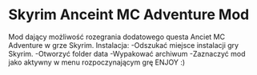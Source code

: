 # Skyrim Anceint MC Adventure Mod
Mod dający możliwość rozegrania dodatowego questa Anciet MC Adventure w grze Skyrim.
Instalacja: 
-Odszukać miejsce instalacji gry Skyrim. 
-Otworzyć folder data
-Wypakować archiwum
-Zaznaczyć mod jako aktywny w menu rozpoczynającym grę
ENJOY :) 
